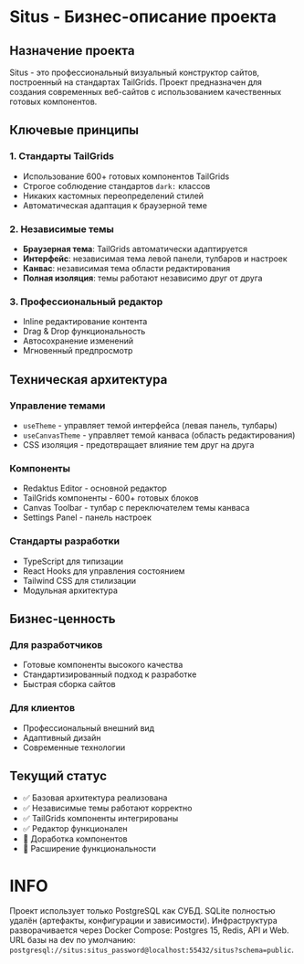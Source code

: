 # Situs - Бизнес-описание проекта

## Назначение проекта

Situs - это профессиональный визуальный конструктор сайтов, построенный на стандартах TailGrids. Проект предназначен для создания современных веб-сайтов с использованием качественных готовых компонентов.

## Ключевые принципы

### 1. Стандарты TailGrids

- Использование 600+ готовых компонентов TailGrids
- Строгое соблюдение стандартов `dark:` классов
- Никаких кастомных переопределений стилей
- Автоматическая адаптация к браузерной теме

### 2. Независимые темы

- **Браузерная тема**: TailGrids автоматически адаптируется
- **Интерфейс**: независимая тема левой панели, тулбаров и настроек
- **Канвас**: независимая тема области редактирования
- **Полная изоляция**: темы работают независимо друг от друга

### 3. Профессиональный редактор

- Inline редактирование контента
- Drag & Drop функциональность
- Автосохранение изменений
- Мгновенный предпросмотр

## Техническая архитектура

### Управление темами

- `useTheme` - управляет темой интерфейса (левая панель, тулбары)
- `useCanvasTheme` - управляет темой канваса (область редактирования)
- CSS изоляция - предотвращает влияние тем друг на друга

### Компоненты

- Redaktus Editor - основной редактор
- TailGrids компоненты - 600+ готовых блоков
- Canvas Toolbar - тулбар с переключателем темы канваса
- Settings Panel - панель настроек

### Стандарты разработки

- TypeScript для типизации
- React Hooks для управления состоянием
- Tailwind CSS для стилизации
- Модульная архитектура

## Бизнес-ценность

### Для разработчиков

- Готовые компоненты высокого качества
- Стандартизированный подход к разработке
- Быстрая сборка сайтов

### Для клиентов

- Профессиональный внешний вид
- Адаптивный дизайн
- Современные технологии

## Текущий статус

- ✅ Базовая архитектура реализована
- ✅ Независимые темы работают корректно
- ✅ TailGrids компоненты интегрированы
- ✅ Редактор функционален
- 🔄 Доработка компонентов
- 🔄 Расширение функциональности

# INFO

Проект использует только PostgreSQL как СУБД. SQLite полностью удалён (артефакты, конфигурации и зависимости). Инфраструктура разворачивается через Docker Compose: Postgres 15, Redis, API и Web. URL базы на dev по умолчанию: `postgresql://situs:situs_password@localhost:55432/situs?schema=public`.
